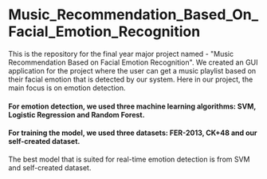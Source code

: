 # Music_Recommendation_Based_On_Facial_Emotion_Recognition
This is the repository for the final year major project named - "Music Recommendation Based on Facial Emotion Recognition".
We created an GUI application for the project where the user can get a music playlist based on their facial emotion that is detected by our system.
Here in our project, the main focus is on emotion detection.
#### For emotion detection, we used three machine learning algorithms: SVM, Logistic Regression and Random Forest.
#### For training the model, we used three datasets: FER-2013, CK+48 and our self-created dataset.

The best model that is suited for real-time emotion detection is from SVM and self-created dataset.
